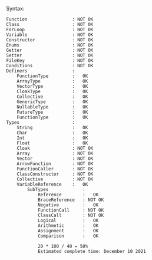 Syntax:

    Function                 : NOT OK
    Class                    : NOT OK
    ForLoop                  : NOT OK
    Variable                 : NOT OK
    Constructor              : NOT OK
    Enums                    : NOT OK
    Getter                   : NOT OK
    Setter                   : NOT OK
    FileKey                  : NOT OK
    Conditions               : NOT OK
    Definers                 :
        FunctionType         :   OK
        ArrayType            :   OK
        VectorType           :   OK
        CloakType            :   OK
        Collective           :   OK
        GenericType          :   OK
        NullableType         :   OK
        FutureType           :   OK
        FunctionType         :   OK
    Types                    :
        String               :   OK
        Char                 :   OK
        Int                  :   OK
        Float                :   OK
        Cloak                : NOT OK
        Array                : NOT OK
        Vector               : NOT OK
        ArrowFunction        : NOT OK
        FunctionCaller       : NOT OK
        ClassConstructor     : NOT OK
        Collective           : NOT OK
        VariableReference    :   OK
            SubTypes             :
                Reference        :   OK
                BraceReference   : NOT OK 
                Negative         :   OK
                FunctionCall     : NOT OK
                ClassCall        : NOT OK
                Logical          :   OK
                Arithmetic       :   OK
                Assignment       :   OK
                Comparison       :   OK

                20 * 100 / 40 = 50%
                Estimated complete time: December 10 2021